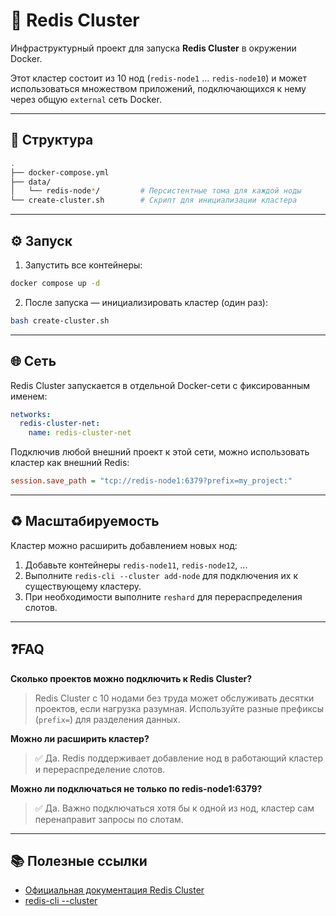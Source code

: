 # 🚀 Redis Cluster

Инфраструктурный проект для запуска **Redis Cluster** в окружении Docker.

Этот кластер состоит из 10 нод (`redis-node1` … `redis-node10`) и может использоваться множеством приложений, подключающихся к нему через общую `external` сеть Docker.

---

## 🧱 Структура

```bash
.
├── docker-compose.yml
├── data/
│   └── redis-node*/         # Персистентные тома для каждой ноды
└── create-cluster.sh        # Скрипт для инициализации кластера
````

---

## ⚙️ Запуск

1. Запустить все контейнеры:

```bash
docker compose up -d
```

2. После запуска — инициализировать кластер (один раз):

```bash
bash create-cluster.sh
```

---

## 🌐 Сеть

Redis Cluster запускается в отдельной Docker-сети с фиксированным именем:

```yaml
networks:
  redis-cluster-net:
    name: redis-cluster-net
```

Подключив любой внешний проект к этой сети, можно использовать кластер как внешний Redis:

```ini
session.save_path = "tcp://redis-node1:6379?prefix=my_project:"
```

---

## ♻️ Масштабируемость

Кластер можно расширить добавлением новых нод:

1. Добавьте контейнеры `redis-node11`, `redis-node12`, ...
2. Выполните `redis-cli --cluster add-node` для подключения их к существующему кластеру.
3. При необходимости выполните `reshard` для перераспределения слотов.

---

## ❓FAQ

**Сколько проектов можно подключить к Redis Cluster?**

> Redis Cluster с 10 нодами без труда может обслуживать десятки проектов, если нагрузка разумная. Используйте разные префиксы (`prefix=`) для разделения данных.

**Можно ли расширить кластер?**

> ✅ Да. Redis поддерживает добавление нод в работающий кластер и перераспределение слотов.

**Можно ли подключаться не только по redis-node1:6379?**

> ✅ Да. Важно подключаться хотя бы к одной из нод, кластер сам перенаправит запросы по слотам.

---

## 📚 Полезные ссылки

* [Официальная документация Redis Cluster](https://redis.io/docs/management/scaling/)
* [redis-cli --cluster](https://redis.io/docs/manual/scaling/#using-the-redis-cli-tool)

